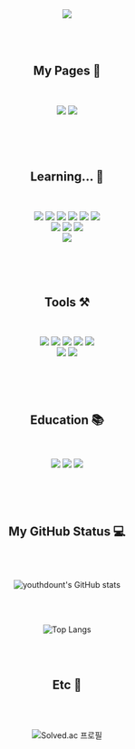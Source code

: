 <div align="center">
<img src="https://capsule-render.vercel.app/api?type=cylinder&color=1689F5&height=120&text=🍩Youth%20Donut🍩&desc=Developer&descSize=28&animation=blinking&fontColor=93C8FA&fontSize=30&fontAlignY=50&fontAlign=35&descAlign=65&descAlignY=50" /> 
</div>

<br>
<br>
<br>

<div align="center">
  
<h2>My Pages 📄</h2>

<br>

<a href="https://velog.io/@yu_and_hip_0/posts" target="_blank" ><img src="https://img.shields.io/badge/velog-20C997?style=flat-square&logo=velog&logoColor=black"/></a>
<a href="https://github.com/youthdonut" target="_blank" ><img src="https://img.shields.io/badge/GitHub-181717?style=flat-square&logo=github&logoColor=white"/></a>

</div> 

<br>
<br>
<br>


<div align="center">

<h2>Learning... 📖</h2>

<br>

<a href=" " ><img src="https://img.shields.io/badge/html5-E34F26?style=flat-square&logo=html5&logoColor=black"/></a>
<a href=" " ><img src="https://img.shields.io/badge/css-663399?style=flat-square&logo=css&logoColor=black"/></a>
<a href=" " ><img src="https://img.shields.io/badge/javascript-F7DF1E?style=flat-square&logo=javascript&logoColor=black"/></a>
<a href=" " ><img src="https://img.shields.io/badge/react-61DAFB?style=flat-square&logo=react&logoColor=black"/></a>
<a href=" " ><img src="https://img.shields.io/badge/python-3776AB?style=flat-square&logo=python&logoColor=black"/></a>
<a href=" "><img src="https://img.shields.io/badge/reactrouter-CA4245?style=flat-square&logo=reactrouter&logoColor=black"/></a><br>
<a href=""><img src="https://img.shields.io/badge/styledcomponents-DB7093?style=flat-square&logo=styledcomponents&logoColor=white"/></a>
<a href=""><img src="https://img.shields.io/badge/typescript-3178C6?style=flat-square&logo=typescript&logoColor=white"/></a>
<a href=""><img src="https://img.shields.io/badge/nextdotjs-000000?style=flat-square&logo=nextdotjs&logoColor=white"/></a><br>
<a href=""><img src="https://img.shields.io/badge/mysql-4479A1?style=flat-square&logo=mysql&logoColor=white"/></a>

</div>

<br>
<br>
<br>


<div align="center">

<h2>Tools ⚒️</h2>

<br>

<a href=""><img src="https://img.shields.io/badge/discord-5865F2?style=flat-square&logo=discord&logoColor=white"/></a>
<a href=""><img src="https://img.shields.io/badge/figma-F24E1E?style=flat-square&logo=figma&logoColor=white"/></a>
<a href=""><img src="https://img.shields.io/badge/notion-000000?style=flat-square&logo=notion&logoColor=white"/></a>
<a href=""><img src="https://img.shields.io/badge/zoom-0B5CFF?style=flat-square&logo=zoom&logoColor=white"/></a>
<a href=""><img src="https://img.shields.io/badge/slack-4A154B?style=flat-square&logo=slack&logoColor=white"/></a><br>
<a href=""><img src="https://img.shields.io/badge/Visual_Studio_Code-0078D4?style=flat-square&logoColor=white"/></a>
<a href=""><img src="https://img.shields.io/badge/git-F05032?style=flat-square&logo=git&logoColor=white"/></a>

</div>

<br>
<br>
<br>

<div align="center">

<h2>Education 📚</h2>

<br>

<a href=""><img src="https://img.shields.io/badge/Inflearn-14BF96?style=flat-square&logoColor=white"/></a>
<a href=""><img src="https://img.shields.io/badge/Nomadcoder-FF9500?style=flat-square&logoColor=white"/></a>
<a href=""><img src="https://img.shields.io/badge/stackoverflow-F58025?style=flat-square&logo=stackoverflow&logoColor=white"/></a>

</div>

<br>
<br>
<br>

<div align="center">
<h2>My GitHub Status 💻</h2>
<br/>
<br>
  
![youthdount's GitHub stats](https://github-readme-stats.vercel.app/api?username=youthdonut&show_icons=true&title_color=031322&icon_color=F58215&bg_color=RGB,1689F5,70D7FD&hide_border=true&locale=kr)

<br>
<br>

![Top Langs](https://github-readme-stats.vercel.app/api/top-langs/?username=youthdonut&langs_count=8&layout=compact)

</div>

<br>
<br>

<div align="center">

<h2>Etc 🍩</h2>

<br>
<br>

![Solved.ac 프로필](http://mazassumnida.wtf/api/v2/generate_badge?boj=dbtmd10)

  
</div>

<br>
<br>



